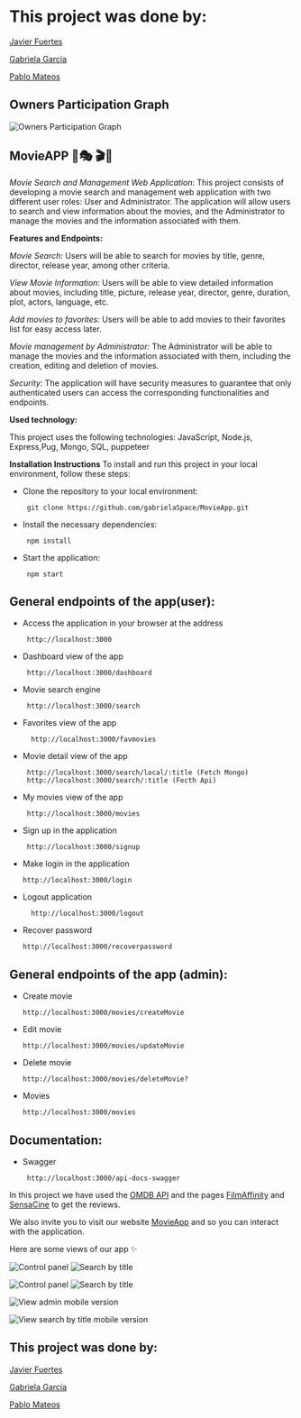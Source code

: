 # This project was done by:

[Javier Fuertes](https://github.com/ZManak)

[Gabriela García](https://github.com/GabrielaSpace)

[Pablo Mateos](https://github.com/PabloMatMar)


## Owners Participation Graph

![Owners Participation Graph](./public/assets/contributors.png)


## MovieAPP :movie_camera::performing_arts:	:clapper::ticket:
 
 *Movie Search and Management Web Application*: 
   This project consists of developing a movie search and management web application with two different user roles: User and Administrator.   The application will allow users to search and view information about the movies, and the Administrator to manage the movies and the information associated with them.

**Features and Endpoints:** 


*Movie Search:* Users will be able to search for movies by title, genre, director, release year, among other criteria.

*View Movie Information*: Users will be able to view detailed information about movies, including title, picture, release year, director, genre, duration, plot, actors, language, etc.

*Add movies to favorites:* Users will be able to add movies to their favorites list for easy access later.

*Movie management by Administrator:* The Administrator will be able to manage the movies and the information associated with them, including the creation, editing and deletion of movies.

*Security:* The application will have security measures to guarantee that only authenticated users can access the corresponding functionalities and endpoints.

**Used technology:**

This project uses the following technologies:
JavaScript, Node.js, Express,Pug, Mongo, SQL,  puppeteer

**Installation Instructions**
To install and run this project in your local environment, follow these steps:

 - Clone the repository to your local environment:

		git clone https://github.com/gabrielaSpace/MovieApp.git

 - Install the necessary dependencies:

		npm install

 - Start the application:

		npm start


## General endpoints of the app(user):

 - Access the application in your browser at the address

		http://localhost:3000

 - Dashboard view of the app

		http://localhost:3000/dashboard

 - Movie search engine

		http://localhost:3000/search
		
- Favorites view of the app

		http://localhost:3000/favmovies

 - Movie detail view of the app
		
		http://localhost:3000/search/local/:title (Fetch Mongo)
		http://localhost:3000/search/:title (Fecth Api)
		
		
 - My movies view of the app

		http://localhost:3000/movies

 - Sign up in the application

		http://localhost:3000/signup
		
 -  Make login in the application

		http://localhost:3000/login
		
- Logout application

		http://localhost:3000/logout

 -  Recover password

		http://localhost:3000/recoverpassword


## General endpoints of the app (admin):

 -  Create movie 

		http://localhost:3000/movies/createMovie
		
 -   Edit movie

	     http://localhost:3000/movies/updateMovie

 -   Delete movie

	     http://localhost:3000/movies/deleteMovie?


 -  Movies 

		http://localhost:3000/movies

## Documentation:

 - Swagger

		http://localhost:3000/api-docs-swagger


In this project we have used the [OMDB API](https://www.omdbapi.com/) and the pages [FilmAffinity](https://www.filmaffinity.com/es/main.html) and [SensaCine](https://www.sensacine.com/peliculas/criticas-sensacine/) to get the reviews.

We also invite you to visit our website [MovieApp](https://movie-app-zmanak.vercel.app/) and so you can interact with the application.

Here are some views of our app :sparkles:

 ![Control panel ](https://github.com/GabrielaSpace/MovieApp/blob/develop/public/assets/viewControl.png)
 ![Search by title](https://github.com/GabrielaSpace/MovieApp/blob/develop/public/assets/viewTitle.png)

 ![Control panel ](https://github.com/GabrielaSpace/MovieApp/blob/develop/public/assets/viewControl.png)
 ![Search by title](https://github.com/GabrielaSpace/MovieApp/blob/develop/public/assets/viewTitle.png)

 ![View admin mobile version](https://github.com/GabrielaSpace/MovieApp/blob/develop/public/assets/viewadminC.png)
 
 ![View search by title mobile version](https://github.com/GabrielaSpace/MovieApp/blob/develop/public/assets/viewAdmin2.png)





## This project was done by:

[Javier Fuertes](https://github.com/ZManak)

[Gabriela García](https://github.com/GabrielaSpace)

[Pablo Mateos](https://github.com/PabloMatMar)

 

